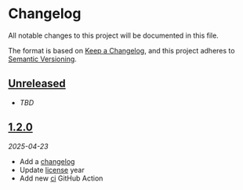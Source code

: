 # Changelog

All notable changes to this project will be documented in this file.

The format is based on [Keep a Changelog][keep-a-changelog],
and this project adheres to [Semantic Versioning][semver].

<!-- ## [X.Y.Z]
_YYYY-MM-DD_

### Added

-   TODO

### Changed

-   TODO

### Deprecated

-   TODO

### Removed

-   TODO

### Fixed

-   TODO

### Security

-   TODO -->

## [Unreleased]

- _TBD_

## [1.2.0][1.2.0]

_2025-04-23_

- Add a [changelog][changelog]
- Update [license][license] year
- Add new [ci][ci] GitHub Action

[ci]: .github/workflows/ci.yml
[license]: license
[changelog]: changelog.md
[keep-a-changelog]: https://keepachangelog.com
[semver]: https://semver.org
[unreleased]: https://github.com/bradgarropy/remix-starter/compare/v1.2.0...HEAD
[1.2.0]: https://github.com/bradgarropy/remix-starter/releases/tag/v1.2.0
